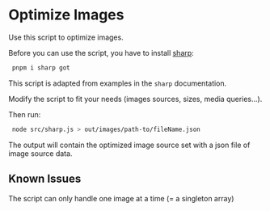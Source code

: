 # Optimize Images

Use this script to optimize images.

Before you can use the script, you have to install [sharp](https://sharp.pixelplumbing.com/install):

```sh
 pnpm i sharp got
```

This script is adapted from examples in the `sharp` documentation.

Modify the script to fit your needs (images sources, sizes, media queries...).

Then run:

```sh
 node src/sharp.js > out/images/path-to/fileName.json
```

The output will contain the optimized image source set with a json file of image source data.

## Known Issues

The script can only handle one image at a time (= a singleton array)
